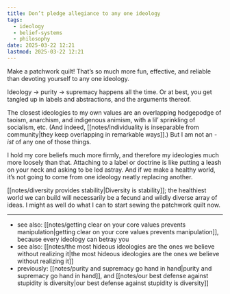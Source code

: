 ```yaml
---
title: Don’t pledge allegiance to any one ideology
tags:
  - ideology
  - belief-systems
  - philosophy
date: 2025-03-22 12:21
lastmod: 2025-03-22 12:21
---
```

Make a patchwork quilt! That’s so much more fun, effective, and reliable than devoting yourself to any one ideology.

Ideology → purity → supremacy happens all the time. Or at best, you get tangled up in labels and abstractions, and the arguments thereof. 

The closest ideologies to my own values are an overlapping hodgepodge of taoism, anarchism, and indigenous animism, with a lil’ sprinkling of socialism, etc. (And indeed, [[notes/individuality is inseparable from community|they keep overlapping in remarkable ways]].) But I am not an *-ist* of any one of those things.

I hold my core beliefs much more firmly, and therefore my ideologies much more loosely than that. Attaching to a label or doctrine is like putting a leash on your neck and asking to be led astray. And if we make a healthy world, it’s not going to come from one ideology neatly replacing another. 

[[notes/diversity provides stability|Diversity is stability]]; the healthiest world we can build will necessarily be a fecund and wildly diverse array of ideas. I might as well do what I can to start sewing the patchwork quilt now. 

---
- see also: [[notes/getting clear on your core values prevents manipulation|getting clear on your core values prevents manipulation]], because every ideology can betray you
- see also: [[notes/the most hideous ideologies are the ones we believe without realizing it|the most hideous ideologies are the ones we believe without realizing it]]
- previously: [[notes/purity and supremacy go hand in hand|purity and supremacy go hand in hand]], and [[notes/our best defense against stupidity is diversity|our best defense against stupidity is diversity]]